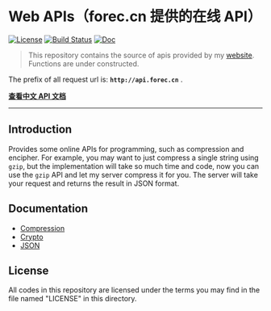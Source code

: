# Web APIs（forec.cn 提供的在线 API）

[![License](http://7xktmz.com1.z0.glb.clouddn.com/license-UDL.svg)](https://github.com/Forec/web-api/blob/master/LICENSE) 
[![Build Status](https://travis-ci.org/Forec/web-api.png)](https://travis-ci.org/Forec/web-api) 
[![Doc](http://7xktmz.com1.z0.glb.clouddn.com/docs-icon.svg)](http://blog.forec.cn/apis/index.html)

> This repository contains the source of apis provided by my [website](http://forec.cn). Functions are under constructed.

The prefix of all request url is: **`http://api.forec.cn`** .

[**查看中文 API 文档**](http://blog.forec.cn/apis/index.html)

---

## Introduction
Provides some online APIs for programming, such as compression and encipher. For example, you may want to just compress a single string using `gzip`, but the implementation will take so much time and code, now you can use the `gzip` API and let my server compress it for you. The server will take your request and returns the result in JSON format.

## Documentation
* [Compression](apis/compression.md)
* [Crypto](apis/crypto.md)
* [JSON](apis/json.md)

## License
All codes in this repository are licensed under the terms you may find in the file named "LICENSE" in this directory.